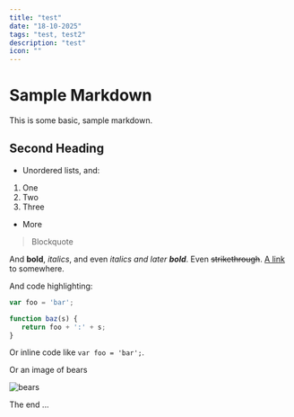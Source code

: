 ```yaml
---
title: "test"
date: "18-10-2025"
tags: "test, test2"
description: "test"
icon: ""
---
```


# Sample Markdown

This is some basic, sample markdown.

## Second Heading

 * Unordered lists, and:
  1. One
  1. Two
  1. Three
 * More

> Blockquote

And **bold**, *italics*, and even *italics and later **bold***. Even ~~strikethrough~~. [A link](https://markdowntohtml.com) to somewhere.

And code highlighting:

```js
var foo = 'bar';

function baz(s) {
   return foo + ':' + s;
}
```

Or inline code like `var foo = 'bar';`.

Or an image of bears

![bears](http://placebear.com/200/200)

The end ...
